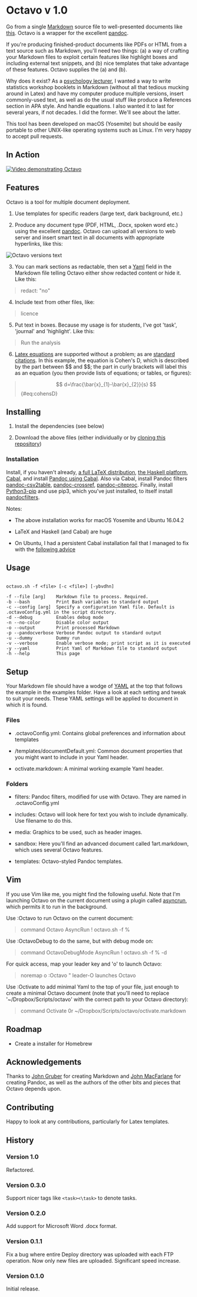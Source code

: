# Octavo v 1.0

Go from a single [Markdown](https://en.wikipedia.org/wiki/Markdown) source file to well-presented documents like [this](sandbox/deploy/1art_dff3df720cb5023bc29b12d1694d6b1coctavoTuftePdf.pdf). Octavo is a wrapper for the excellent [pandoc](http://pandoc.org/).

If you're producing finished-product documents like PDFs or HTML from a text source such as Markdown, you'll need two things: (a) a way of crafting your Markdown files to exploit certain features like highlight boxes and including external text snippets, and (b) nice templates that take advantage of these features. Octavo supplies the (a) and (b).

Why does it exist? As a [psychology lecturer](https://www.canterbury.ac.uk/social-and-applied-sciences/psychology-politics-and-sociology/staff/Profile.aspx?staff=e0fe64b03fece667), I wanted a way to write statistics workshop booklets in Markdown (without all that tedious mucking around in Latex) and have my computer produce multiple versions, insert commonly-used text, as well as do the usual stuff like produce a References section in APA style. And handle equations. I also wanted it to last for several years, if not decades. I did the former. We'll see about the latter. 

This tool has been developed on macOS (Yosemite) but should be easily portable to other UNIX-like operating systems such as Linux. I'm very happy to accept pull requests.

## In Action

[![Video demonstrating Octavo](media/octavoDemo.png)](https://youtu.be/qr45fn9xpBU)

## Features

Octavo is a tool for multiple document deployment.

1. Use templates for specific readers (large text, dark background, etc.)

2. Produce any document type (PDF, HTML, .Docx, spoken word etc.) using the excellent [pandoc](http://pandoc.org). Octavo can upload all versions to web server and insert smart text in all documents with appropriate hyperlinks, like this:

![Octavo versions text](media/octavoDemoVersions.png "Octavo versions text")

3. You can mark sections as redactable, then set a [Yaml](https://en.wikipedia.org/wiki/YAML) field in the Markdown file telling Octavo either show redacted content or hide it. Like this:

> redact: "no"

4. Include text from other files, like:

> <include>licence</include>

5. Put text in boxes. Because my usage is for students, I've got 'task', 'journal' and 'highlight'. Like this:

> <task>
> Run the analysis
> </task>

6. [Latex equations](https://www.sharelatex.com/learn/Mathematical_expressions) are supported without a problem; as are [standard citations](https://www.sharelatex.com/learn/Bibliography_management_with_bibtex). In this example, the equation is Cohen's D, which is described by the part between \$\$ and \$\$; the part in curly brackets will label this as an equation (you then provide lists of equations; or tables, or figures):

> $$ d=\frac{\bar{x}_{1}-\bar{x}_{2}}{s}  $$ {#eq:cohensD}

## Installing

1. Install the dependencies (see below)

2. Download the above files (either individually or by [cloning this repository](https://git-scm.com/book/en/v2/Git-Basics-Getting-a-Git-Repository))

### Installation

Install, if you haven't already, [a full LaTeX distribution](https://www.latex-project.org/get/), [the Haskell platform](https://www.haskell.org/platform/), [Cabal](https://www.haskell.org/cabal/download.html), and install [Pandoc using Cabal](http://pandoc.org/installing.html). Also via Cabal, install Pandoc filters [pandoc-csv2table](https://github.com/baig/pandoc-csv2table), [pandoc-crossref](https://github.com/lierdakil/pandoc-crossref), [pandoc-citeproc](https://hackage.haskell.org/package/pandoc-citeproc). Finally, install [Python3-pip](https://community.c9.io/t/how-to-install-pip-for-python3/3196/4) and use pip3, which you've just installed, to itself install [pandocfilters](https://github.com/jgm/pandocfilters/blob/master/README).

Notes:

- The above installation works for macOS Yosemite and Ubuntu 16.04.2

- LaTeX and Haskell (and Cabal) are huge

- On Ubuntu, I had a persistent Cabal installation fail that I managed to fix with the [following advice](http://stackoverflow.com/questions/20769183/cabal-update-failed-due-to-out-of-memory)


## Usage

~~~
 
octavo.sh -f <file> [-c <file>] [-ybvdhn]

-f --file [arg]    Markdown file to process. Required.
-b --bash          Print Bash variables to standard output
-c --config [arg]  Specify a configuration Yaml file. Default is .octavoConfig.yml in the script directory.
-d --debug         Enables debug mode
-n --no-color      Disable color output
-o --output        Print processed Markdown
-p --pandocverbose Verbose Pandoc output to standard output
-u --dummy         Dummy run
-v --verbose       Enable verbose mode; print script as it is executed
-y --yaml          Print Yaml of Markdown file to standard output
-h --help          This page

~~~

## Setup

Your Markdown file should have a wodge of [YAML](https://en.wikipedia.org/wiki/YAML) at the top that follows the example in the examples folder. Have a look at each setting and tweak to suit your needs. These YAML settings will be applied to document in which it is found.

### Files

- .octavoConfig.yml: Contains global preferences and information about templates

- /templates/documentDefault.yml: Common document properties that you might want to include in your Yaml header.

- octivate.markdown: A minimal working example Yaml header.

### Folders

- filters: Pandoc filters, modified for use with Octavo. They are named in .octavoConfig.yml

- includes: Octavo will look here for text you wish to include dynamically. Use <include>filename</include> to do this.

- media: Graphics to be used, such as header images.

- sandbox: Here you'll find an advanced document called 1art.markdown, which uses several Octavo features.

- templates: Octavo-styled Pandoc templates.

## Vim

If you use Vim like me, you might find the following useful. Note that I'm launching Octavo on the current document using a plugin called [asyncrun](https://github.com/skywind3000/asyncrun.vim), which permits it to run in the background. 

Use :Octavo to run Octavo on the current document:

> command Octavo AsyncRun ! octavo.sh -f % 

Use :OctavoDebug to do the same, but with debug mode on:

> command OctavoDebugMode AsyncRun ! octavo.sh -f % -d

For quick access, map your leader key and 'o' to launch Octavo:

> noremap <leader>o :Octavo<CR> " leader-O launches Octavo

Use :Octivate to add minimal Yaml to the top of your file, just enough to create a minimal Octavo document (note that you'll need to replace '~/Dropbox/Scripts/octavo' with the correct path to your Octavo directory):

> command Octivate 0r ~/Dropbox/Scripts/octavo/octivate.markdown

## Roadmap

- Create a installer for Homebrew

## Acknowledgements

Thanks to [John Gruber](http://daringfireball.net) for creating Markdown and [John MacFarlane](http://johnmacfarlane.net) for creating Pandoc, as well as the authors of the other bits and pieces that Octavo depends upon.

## Contributing

Happy to look at any contributions, particularly for Latex templates.

## History

### Version 1.0

Refactored.

### Version 0.3.0

Support nicer tags like `<task><\task>` to denote tasks.

### Version 0.2.0

Add support for Microsoft Word .docx format.

### Version 0.1.1

Fix a bug where entire Deploy directory was uploaded with each FTP operation. Now only new files are uploaded. Significant speed increase.

### Version 0.1.0

Initial release.

